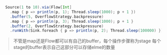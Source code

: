 ```scala
  Source(1 to 10).via(Flow[Int]
    .map { p => println(p, 1); Thread.sleep(1000); p + 1 })
    .buffer(5, OverflowStrategy.backpressure)
    .map { p => println(p, 3); Thread.sleep(1000); p + 1 }
    .buffer(2, OverflowStrategy.backpressure)
    .runWith(Sink.foreach { p => println(p, 2); Thread.sleep(100000) })
```
> 不管是map还是Flow都可以有自己的buffer，每个操作步骤称为stage
> 每个stage的buffer表示自己这部分可以存储elme的数量
